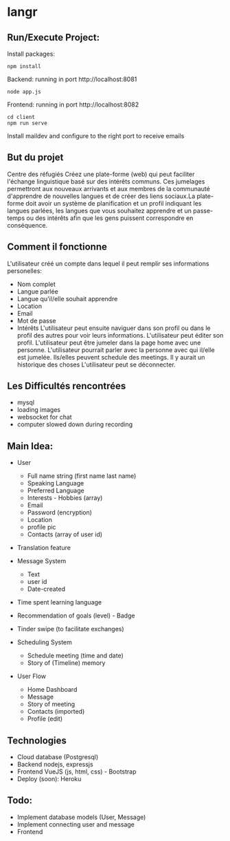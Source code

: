 
# langr

## Run/Execute Project:
Install packages:
```
npm install
```
Backend: running in port http://localhost:8081

```
node app.js
```

Frontend: running in port http://localhost:8082

```
cd client
npm run serve
```
Install maildev and configure to the right port to receive emails

## But du projet

Centre des réfugiés
Créez une plate-forme (web) qui peut faciliter l'échange linguistique basé sur des intérêts communs. Ces jumelages permettront aux nouveaux arrivants et aux membres de la communauté d'apprendre de nouvelles langues et de créer des liens sociaux.La plate-forme doit avoir un système de planification et un profil indiquant les langues parlées, les langues que vous souhaitez apprendre et un passe-temps ou des intérêts afin que les gens puissent correspondre en conséquence.

## Comment il fonctionne

L'utilisateur créé un compte dans lequel il peut remplir ses informations personelles:

- Nom complet
- Langue parlée
- Langue qu'il/elle souhait apprendre
- Location
- Email
- Mot de passe
- Intérêts
  L'utilisateur peut ensuite naviguer dans son profil ou dans le profil des autres pour voir leurs informations.
  L'utilisateur peut éditer son profil.
  L'utilisateur peut être jumeler dans la page home avec une personne.
  L'utilisateur pourrait parler avec la personne avec qui il/elle est jumelée.
  Ils/elles peuvent schedule des meetings.
  Il y aurait un historique des choses
  L'utilisateur peut se déconnecter.

## Les Difficultés rencontrées

- mysql
- loading images
- websocket for chat
- computer slowed down during recording

## Main Idea:

- User

  - Full name string (first name last name)
  - Speaking Language
  - Preferred Language
  - Interests - Hobbies (array)
  - Email
  - Password (encryption)
  - Location
  - profile pic
  - Contacts (array of user id)

- Translation feature

- Message System

  - Text
  - user id
  - Date-created

- Time spent learning language
- Recommendation of goals (level) - Badge
- Tinder swipe (to facilitate exchanges)

- Scheduling System

  - Schedule meeting (time and date)
  - Story of (Timeline) memory

- User Flow
  - Home Dashboard
  - Message
  - Story of meeting
  - Contacts (imported)
  - Profile (edit)

## Technologies

- Cloud database (Postgresql)
- Backend nodejs, expressjs
- Frontend VueJS (js, html, css) - Bootstrap
- Deploy (soon): Heroku

## Todo:

- Implement database models (User, Message)
- Implement connecting user and message
- Frontend
